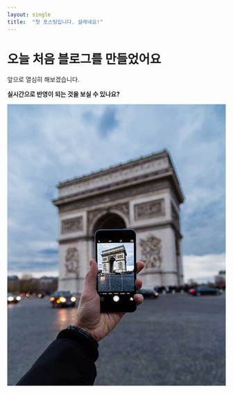 ```yaml
---
layout: single
title:  "첫 포스팅입니다. 설레네요!"
---
```


# 오늘 처음 블로그를 만들었어요
앞으로 열심히 해보겠습니다.



**실시간으로 반영이 되는 것을 보실 수 있나요?**

![06-full](../images/2021-09-13-TIL/06-full.jpg)
